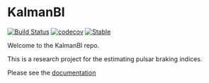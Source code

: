 # KalmanBI


[![Build Status](https://github.com/tomkimpson/KalmanBI/actions/workflows/run_test.yml/badge.svg?branch=main)](https://github.com/tomkimpson/KalmanBI/actions/workflows/run_test.yml?query=branch%3Amain)
[![codecov](https://codecov.io/gh/tomkimpson/KalmanBI/graph/badge.svg?token=F82TU3Y881)](https://codecov.io/gh/tomkimpson/KalmanBI)
[![Stable](https://img.shields.io/badge/docs-latest-blue)](https://tomkimpson.github.io/KalmanBI/)

Welcome to the KalmanBI repo.

This is a research project for the estimating pulsar braking indices.

Please see the [documentation](https://tomkimpson.github.io/KalmanBI/)








